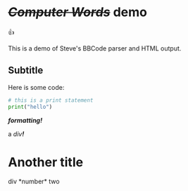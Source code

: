 # **<strike>_Computer Words_</strike>** demo
:+1:

This is a demo of Steve's BBCode parser and HTML output.

## Subtitle

Here is some code:

```python
# this is a print statement
print("hello")
```

_**formatting!**_

<table-of-contents /><div>a _div<b>!</b>_</div>

# Another title

<div>
div *number* two
</div>
